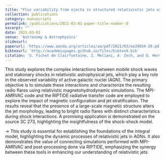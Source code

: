 ```yaml
---
title: "Flux variability from ejecta in structured relativistic jets with large-scale magnetic fields"
collection: publications
category: manuscripts
permalink: /publications/2021-03-01-paper-title-number-0
excerpt: ""
date: 2021-03-01
venue: 'Astronomy & Astrophysics'
slidesurl:
paperurl: 'https://www.aanda.org/articles/aa/pdf/2021/03/aa39654-20.pdf'
bibtexurl: 'http://academicpages.github.io/files/bibtex0.bib'
citation: 'G. Fichet de Clairfontaine, Z. Meliani, A. Zech, and O. Hervet (2021). "Flux variability from ejecta in structured relativistic jets with large-scale magnetic fields." <i>Astronomy & Astrophysics</i>. Volume 647, A77, 18 pp.'
---
```


This study explores the complex interactions between mobile shock waves and stationary shocks in relativistic astrophysical jets, which play a key role in the observed variability of active galactic nuclei (AGN). The primary objective is to simulate these interactions and characterize the resulting radio flares using relativistic magnetohydrodynamic simulations. The MPI-AMRVAC code and the RIPTIDE radiative transfer code are employed to explore the impact of magnetic configuration and jet stratification. The results reveal that the presence of a large-scale magnetic structure alters the jet morphology, leading to bright radio flares with distinct characteristics during shock interactions. A promising application is demonstrated on the source 3C 273, highlighting the insightfulness of the shock-shock model.

→ This study is essential for establishing the foundations of the integral model, highlighting the dynamic processes of relativistic jets in AGNs. It also demonstrates the value of connecting simulations performed with MPI-AMRVAC and post-processing done via RIPTIDE, emphasizing the synergy between these tools in enhancing our understanding of relativistic jets.